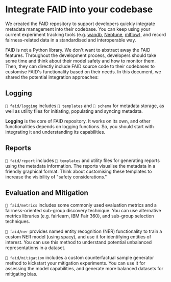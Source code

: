 # Integrate FAID into your codebase

We created the FAID repository to support developers quickly integrate metadata management into their codebase. You can keep using your current experiment tracking tools (e.g. [wandb](https://wandb.ai/site), [Neptune](https://neptune.ai/), [mlflow](https://mlflow.org/)), and record fairness-related data in a standardised and interoperable way. 

FAID is not a Python library. We don't want to abstract away the FAID features. Throughout the development process, developers should take some time and think about their model safety and how to monitor them. Then, they can directly include FAID source code to their codebases to customise FAID's functionality based on their needs. In this document, we shared the potential integration approaches:

## Logging

`📂 faid/logging` includes `📂 templates` and `📂 schema` for metadata storage, as well as utility files for initiating, populating and syncing metadata.

**Logging** is the core of FAID repository. It works on its own, and other functionalities depends on logging functions. So, you should start with integrating it and understanding its capabilities.


## Reports

`📂 faid/report` includes `📂 templates` and utility files for generating reports using the metadata information. The reports visualise the metadata in a friendly graphical format. Think about customising these templates to increase the visibility of "safety considerations."


## Evaluation and Mitigation

`📂 faid/metrics` includes some commonly used evaluation metrics and a fairness-oriented sub-group discovery technique. You can use alternative metrics libraries (e.g. fairlearn, IBM Fair 360), and sub-group selection techniques.

`📂 faid/ner` provides named entity recognition (NER) functionality to train a custom NER model (using spacy), and use it for identifying entities of interest. You can use this method to understand potential unbalanced representations in a dataset.

`📂 faid/mitigation` includes a custom counterfactual sample generator method to kickstart your mitigation experiments. You can use it for assessing the model capabilities, and generate more balanced datasets for mitigating bias.

